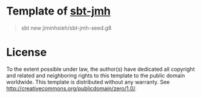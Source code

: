 # Template of [sbt-jmh](https://github.com/ktoso/sbt-jmh)

> sbt new jiminhsieh/sbt-jmh-seed.g8

# License
To the extent possible under law, the author(s) have dedicated all copyright and related and neighboring rights to this template to the public domain worldwide. This template is distributed without any warranty. See http://creativecommons.org/publicdomain/zero/1.0/.
